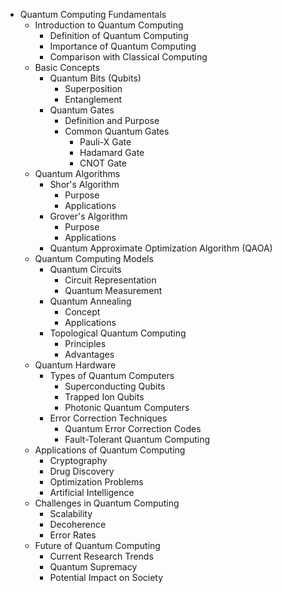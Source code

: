- Quantum Computing Fundamentals
  - Introduction to Quantum Computing
    - Definition of Quantum Computing
    - Importance of Quantum Computing
    - Comparison with Classical Computing
  - Basic Concepts
    - Quantum Bits (Qubits)
      - Superposition
      - Entanglement
    - Quantum Gates
      - Definition and Purpose
      - Common Quantum Gates
        - Pauli-X Gate
        - Hadamard Gate
        - CNOT Gate
  - Quantum Algorithms
    - Shor's Algorithm
      - Purpose
      - Applications
    - Grover's Algorithm
      - Purpose
      - Applications
    - Quantum Approximate Optimization Algorithm (QAOA)
  - Quantum Computing Models
    - Quantum Circuits
      - Circuit Representation
      - Quantum Measurement
    - Quantum Annealing
      - Concept
      - Applications
    - Topological Quantum Computing
      - Principles
      - Advantages
  - Quantum Hardware
    - Types of Quantum Computers
      - Superconducting Qubits
      - Trapped Ion Qubits
      - Photonic Quantum Computers
    - Error Correction Techniques
      - Quantum Error Correction Codes
      - Fault-Tolerant Quantum Computing
  - Applications of Quantum Computing
    - Cryptography
    - Drug Discovery
    - Optimization Problems
    - Artificial Intelligence
  - Challenges in Quantum Computing
    - Scalability
    - Decoherence
    - Error Rates
  - Future of Quantum Computing
    - Current Research Trends
    - Quantum Supremacy
    - Potential Impact on Society